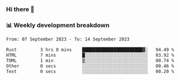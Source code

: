 ### Hi there 👋

### 📊 Weekly development breakdown
<!--START_SECTION:waka-->

```txt
From: 07 September 2023 - To: 14 September 2023

Rust         3 hrs 8 mins    ███████████████████████▓░   94.49 %
HTML         7 mins          █░░░░░░░░░░░░░░░░░░░░░░░░   03.92 %
TOML         1 min           ▒░░░░░░░░░░░░░░░░░░░░░░░░   00.74 %
Other        0 secs          ░░░░░░░░░░░░░░░░░░░░░░░░░   00.46 %
Text         0 secs          ░░░░░░░░░░░░░░░░░░░░░░░░░   00.20 %
```

<!--END_SECTION:waka-->
